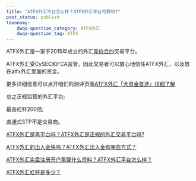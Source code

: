```yaml
---
title: "ATFX外汇平台怎么样？ATFX外汇平台可靠吗?"
post_status: publish
taxonomy:
    dwqa-question_category: ATFX外汇
    dwqa-question_tag: ATFX
---
```


ATFX外汇是一家于2015年成立的外汇[差价合约](https://baike.baidu.com/item/%E5%B7%AE%E4%BB%B7%E5%90%88%E7%BA%A6/1100973)交易平台。

ATFX外汇受CySEC和FCA监管，因此交易者可以放心地信任ATFX外汇，以及放在atfx外汇里面的资金。

更多详细信息可以点开咱们的测评页面[ATFX外汇「大资金首选」详细了解](https://we.laowei8.com/product/atfx-review)

总之正规监管的外汇平台;

最高杠杆200倍;

直通式STP不是交易商。

[ATFX外汇是黑平台吗？ATFX外汇是正规的外汇交易平台吗?](https://we.laowei8.com/question/atfx-black-platform)

[ATFX外汇的出入金快吗？ATFX外汇出入金有哪些方式？](https://we.laowei8.com/question/atfx-draw-money)

[ATFX外汇实盘注册开户需要什么资料？ATFX外汇平台怎么样？](https://we.laowei8.com/question/how-to-resign)

[ATFX外汇杠杆是多少？](https://we.laowei8.com/question/atfx-ganggan)
